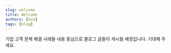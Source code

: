 ```yaml
---
slug: welcome
title: Welcome
authors: [koo]
tags: [blog]
---
```


기업 고객 문제 해결 사례들 내용 중심으로 블로그 글들이 게시될 예정입니다. 기대해 주세요.
